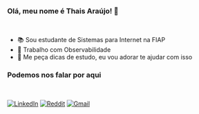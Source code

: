 ### Olá, meu nome é Thais Araújo! 👋 <br/>
<br/>
<ul>
    <li>📚 Sou estudante de Sistemas para Internet na FIAP</li>
    <li>🌱 Trabalho com Observabilidade</li>
    <li>💬 Me peça dicas de estudo, eu vou adorar te ajudar com isso</li>
</ul>

### Podemos nos falar por aqui

<br/>

 [![LinkedIn](https://img.shields.io/badge/LinkedIn-0077B5?style=for-the-badge&logo=linkedin&logoColor=white)](https://www.linkedin.com/in/thais-araújo-dos-santos-598a371a4/)
 [![Reddit](https://img.shields.io/badge/Reddit-FF4500?style=for-the-badge&logo=reddit&logoColor=white)](https://www.reddit.com/user/Excellent_Network217)
[![Gmail](https://img.shields.io/badge/Gmail-D14836?style=for-the-badge&logo=gmail&logoColor=white)](mailto:thaisd.araujo2001@gmail.com )

<br/>

